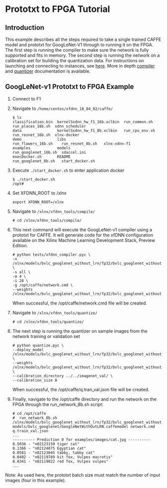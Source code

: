 # Prototxt to FPGA Tutorial

## Introduction
This example describes all the steps required to take a single trained CAFFE model and prototxt for GoogLeNet-V1 through to running it on the FPGA. The first step is running the compiler to make sure the network is fully supported and fits in memory. The second step is running the network on a calibration set for building the quantization data. For instructions on launching and connecting to instances, see [here][]. More in depth [compiler][] and [quantizer][] documentation is available.


## GoogLeNet-v1 Prototxt to FPGA Example

1. Connect to F1
2. Navigate to `/home/centos/xfdnn_18_04_02/caffe/`
	```
	$ ls
	classification.bin  kernelSxdnn_hw_f1_16b.xclbin  run_common.sh         run_places_16b.sh  xdnn_scheduler
	data                kernelSxdnn_hw_f1_8b.xclbin   run_cpu_env.sh        run_resnet_16b.sh  xlnx-docker
	demo                libs                          run_flowers_16b.sh    run_resnet_8b.sh   xlnx-xdnn-f1
	examples            models                        run_googlenet_16b.sh  sdaccel.ini
	execDocker.sh       README                        run_googlenet_8b.sh   start_docker.sh
	```

3. Execute `./start_docker.sh` to enter application docker
	```
	$ ./start_docker.sh
	/opt#
	```

4. Set XFDNN_ROOT to /xlnx
	```
	export XFDNN_ROOT=/xlnx
	```

5. Navigate to `/xlnx/xfdnn_tools/compile/`
	```
	# cd /xlnx/xfdnn_tools/compile/
	```

6. This next command will execute the GoogLeNet-v1 compiler using a prototxt for CAFFE. It will generate code for the xfDNN configuration available on the Xilinx Machine Learning Development Stack, Preview Edition.

	```
	# python tests/xfdnn_compiler.pyc \
	-n /xlnx/models/bvlc_googlenet_without_lrn/fp32/bvlc_googlenet_without_lrn_deploy.prototxt \
	-s all \
	-m 4 \
	-i 28 \
	-g /opt/caffe/network.cmd \
	--weights /xlnx/models/bvlc_googlenet_without_lrn/fp32/bvlc_googlenet_without_lrn.caffemodel
	```

	When successful, the /opt/caffe/network.cmd file will be created.


7. Navigate to `/xlnx/xfdnn_tools/quantize/`
	```
	# cd /xlnx/xfdnn_tools/quantize/
	```

8. The next step is running the quantizer on sample images from the network training or validation set

	```
	# python quantize.pyc \
	--deploy_model /xlnx/models/bvlc_googlenet_without_lrn/fp32/bvlc_googlenet_without_lrn_deploy.prototxt \
	--weights /xlnx/models/bvlc_googlenet_without_lrn/fp32/bvlc_googlenet_without_lrn.caffemodel \
	--calibration_directory ../../imagenet_val/ \
	--calibration_size 8
	```

	When successful, the /opt/caffe/q.tran_val.json file will be created.

9. Finally, navigate to the /opt/caffe directory and run the network on the FPGA through the run_network_8b.sh script:

	```
	# cd /opt/caffe
	#  run_network_8b.sh /xlnx/models/bvlc_googlenet_without_lrn/fp32/bvlc_googlenet_without_lrn_deploy.prototxt models/bvlc_googlenet/GoogleNetWithOutLRN.caffemodel network.cmd q.train_val.json
	...
	---------- Prediction 0 for examples/images/cat.jpg ----------
	0.5036 - "n02123159 tiger cat"
	0.1366 - "n02124075 Egyptian cat"
	0.0581 - "n02123045 tabby, tabby cat"
	0.0402 - "n02119789 kit fox, Vulpes macrotis"
	0.0341 - "n02119022 red fox, Vulpes vulpes"
	...
	```

Note: As used here, the prototxt batch size must match the number of input images (four in this example).



[here]: tutorials/launching_instance.md
[compiler]: tutorials/compile.md
[quantizer]: tutorials/quantize.md
